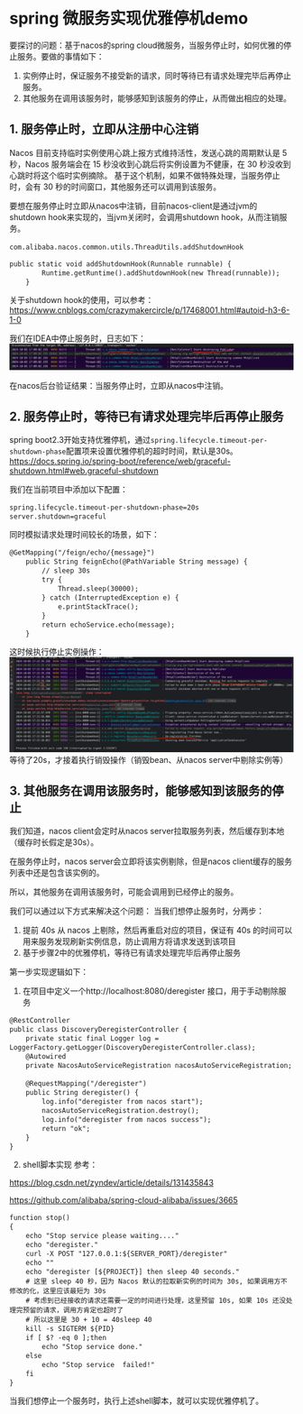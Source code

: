 # spring 微服务实现优雅停机demo
要探讨的问题：基于nacos的spring cloud微服务，当服务停止时，如何优雅的停止服务。要做的事情如下：
1. 实例停止时，保证服务不接受新的请求，同时等待已有请求处理完毕后再停止服务。
2. 其他服务在调用该服务时，能够感知到该服务的停止，从而做出相应的处理。

## 1. 服务停止时，立即从注册中心注销
Nacos 目前支持临时实例使用心跳上报方式维持活性，发送心跳的周期默认是 5 秒，Nacos 服务端会在 15 秒没收到心跳后将实例设置为不健康，在 30 秒没收到心跳时将这个临时实例摘除。
基于这个机制，如果不做特殊处理，当服务停止时，会有 30 秒的时间窗口，其他服务还可以调用到该服务。

要想在服务停止时立即从nacos中注销，目前nacos-client是通过jvm的shutdown hook来实现的，当jvm关闭时，会调用shutdown hook，从而注销服务。

`com.alibaba.nacos.common.utils.ThreadUtils.addShutdownHook`
```shell
public static void addShutdownHook(Runnable runnable) {
        Runtime.getRuntime().addShutdownHook(new Thread(runnable));
    }
```
关于shutdown hook的使用，可以参考：https://www.cnblogs.com/crazymakercircle/p/17468001.html#autoid-h3-6-1-0

我们在IDEA中停止服务时，日志如下：
![img.png](img.png)

在nacos后台验证结果：当服务停止时，立即从nacos中注销。

## 2. 服务停止时，等待已有请求处理完毕后再停止服务
spring boot2.3开始支持优雅停机，通过`spring.lifecycle.timeout-per-shutdown-phase`配置项来设置优雅停机的超时时间，默认是30s。
https://docs.spring.io/spring-boot/reference/web/graceful-shutdown.html#web.graceful-shutdown

我们在当前项目中添加以下配置：
```shell
spring.lifecycle.timeout-per-shutdown-phase=20s
server.shutdown=graceful
```

同时模拟请求处理时间较长的场景，如下：
```
@GetMapping("/feign/echo/{message}")
    public String feignEcho(@PathVariable String message) {
        // sleep 30s
        try {
            Thread.sleep(30000);
        } catch (InterruptedException e) {
            e.printStackTrace();
        }
        return echoService.echo(message);
    }
```
这时候执行停止实例操作：
![img_1.png](img_1.png)
等待了20s，才接着执行销毁操作（销毁bean、从nacos server中剔除实例等）

## 3. 其他服务在调用该服务时，能够感知到该服务的停止

我们知道，nacos client会定时从nacos server拉取服务列表，然后缓存到本地（缓存时长假定是30s）。

在服务停止时，nacos server会立即将该实例剔除，但是nacos client缓存的服务列表中还是包含该实例的。

所以，其他服务在调用该服务时，可能会调用到已经停止的服务。

我们可以通过以下方式来解决这个问题：
当我们想停止服务时，分两步：
1. 提前 40s 从 nacos 上剔除，然后再重启对应的项目，保证有 40s 的时间可以用来服务发现刷新实例信息，防止调用方将请求发送到该项目
2. 基于步骤2中的优雅停机，等待已有请求处理完毕后再停止服务


第一步实现逻辑如下：
1. 在项目中定义一个http://localhost:8080/deregister 接口，用于手动剔除服务
```shell
@RestController
public class DiscoveryDeregisterController {
    private static final Logger log = LoggerFactory.getLogger(DiscoveryDeregisterController.class);
    @Autowired
    private NacosAutoServiceRegistration nacosAutoServiceRegistration;

    @RequestMapping("/deregister")
    public String deregister() {
        log.info("deregister from nacos start");
        nacosAutoServiceRegistration.destroy();
        log.info("deregister from nacos success");
        return "ok";
    }
}

```

2. shell脚本实现
参考：

https://blog.csdn.net/zyndev/article/details/131435843
   
https://github.com/alibaba/spring-cloud-alibaba/issues/3665

```shell
function stop()  
{  
    echo "Stop service please waiting...."  
    echo "deregister."  
    curl -X POST "127.0.0.1:${SERVER_PORT}/deregister"  
    echo ""  
    echo "deregister [${PROJECT}] then sleep 40 seconds."  
    # 这里 sleep 40 秒，因为 Nacos 默认的拉取新实例的时间为 30s, 如果调用方不修改的化，这里应该最短为 30s
    # 考虑到已经接收的请求还需要一定的时间进行处理，这里预留 10s, 如果 10s 还没处理完预留的请求，调用方肯定也超时了  
    # 所以这里是 30 + 10 = 40sleep 40  
    kill -s SIGTERM ${PID} 
    if [ $? -eq 0 ];then  
        echo "Stop service done."
    else  
        echo "Stop service  failed!"  
    fi
}
```

当我们想停止一个服务时，执行上述shell脚本，就可以实现优雅停机了。

